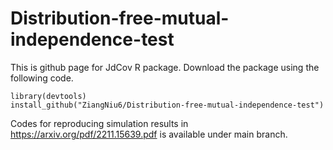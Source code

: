 # Distribution-free-mutual-independence-test
This is github page for JdCov R package. Download the package using the following code. 

```
library(devtools)
install_github("ZiangNiu6/Distribution-free-mutual-independence-test")
```
Codes for reproducing simulation results in https://arxiv.org/pdf/2211.15639.pdf is available under main branch.
